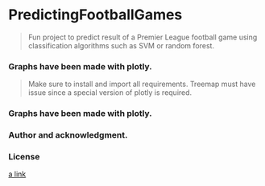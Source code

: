 # PredictingFootballGames

> Fun project to predict result of a Premier League football game using classification algorithms such as SVM or random forest.

###  Graphs have been made with plotly.

> Make sure to install and import all requirements. Treemap must have issue since a special version of plotly is required.

###  Graphs have been made with plotly.

###  Author and acknowledgment.


###  License

[a link](https://github.com/IssamMerikhi/PredictingFootballGames/edit/main/LICENSE)
